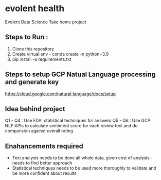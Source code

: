 # evolent health
 Evolent Data Science Take home project
 
## Steps to Run :

1. Clone this repository
2. Create virtual env - conda create -n <env name> python=3.9
3. pip install -u requirements.txt

## Steps to setup GCP Natual Language processing and generate key
https://cloud.google.com/natural-language/docs/setup

## Idea behind project
Q1 - Q4 : Use EDA, statistical techniques for answers
Q5 - Q6 : Use GCP NLP APIs to calculate sentiment score for each review text and do comparision against overall rating

## Enahancements required
- Text analysis needs to be done all whole data, given cost of analysis - needs to find better approach
- Statistical techniques needs to be used more thoroughly to validate and be more confident about results 

